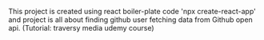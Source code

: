 This project is created using react boiler-plate code 'npx create-react-app' and project is all about finding github user fetching data from Github open api. (Tutorial: traversy media udemy course)
